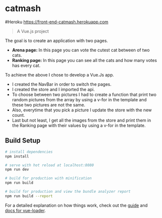 # catmash

#Heroku 
<a href="https://front-end-catmash.herokuapp.com/#/">https://front-end-catmash.herokuapp.com</a>

> A Vue.js project

The goal is to create an application with two pages.
<ul>
<li><b>Arena page:</b> In this page you can vote the cutest cat between of two cats.</li>
<li><b>Ranking page:</b> In this page you can see all the cats and how many votes has every cat.</li>
</ul>
To achieve the above I chose to develop a Vue.Js app. 
<ul>
<li>I created the NavBar in order to switch the pages.</li>
<li>I created the store and I imported the api.</li>
<li>To choose between two pictures I had to create a function that print two random pictures from the array by using a v-for in the template and these two pictures are not the same.</li>
<li>Also, everytime that you pick a picture I update the store with the new count.</li>
<li>Last but not least, I get all the images from the store and print them in the Ranking page with their values by using a v-for in the template.</li>
</ul>

## Build Setup

``` bash
# install dependencies
npm install

# serve with hot reload at localhost:8080
npm run dev

# build for production with minification
npm run build

# build for production and view the bundle analyzer report
npm run build --report
```

For a detailed explanation on how things work, check out the [guide](http://vuejs-templates.github.io/webpack/) and [docs for vue-loader](http://vuejs.github.io/vue-loader).
